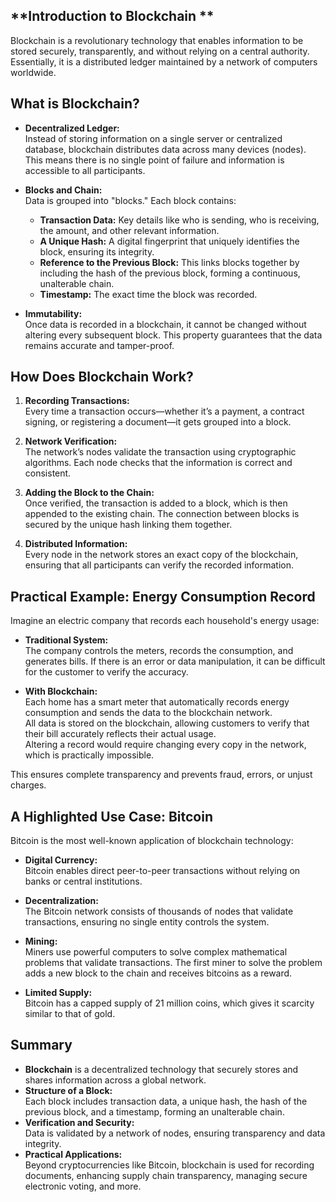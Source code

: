 ## **Introduction to Blockchain **

Blockchain is a revolutionary technology that enables information to be stored securely, transparently, and without relying on a central authority. Essentially, it is a distributed ledger maintained by a network of computers worldwide.



## **What is Blockchain?**

- **Decentralized Ledger:**  
  Instead of storing information on a single server or centralized database, blockchain distributes data across many devices (nodes). This means there is no single point of failure and information is accessible to all participants.

- **Blocks and Chain:**  
  Data is grouped into "blocks." Each block contains:
  - **Transaction Data:** Key details like who is sending, who is receiving, the amount, and other relevant information.
  - **A Unique Hash:** A digital fingerprint that uniquely identifies the block, ensuring its integrity.
  - **Reference to the Previous Block:** This links blocks together by including the hash of the previous block, forming a continuous, unalterable chain.
  - **Timestamp:** The exact time the block was recorded.

- **Immutability:**  
  Once data is recorded in a blockchain, it cannot be changed without altering every subsequent block. This property guarantees that the data remains accurate and tamper-proof.



## **How Does Blockchain Work?**

1. **Recording Transactions:**  
   Every time a transaction occurs—whether it’s a payment, a contract signing, or registering a document—it gets grouped into a block.

2. **Network Verification:**  
   The network’s nodes validate the transaction using cryptographic algorithms. Each node checks that the information is correct and consistent.

3. **Adding the Block to the Chain:**  
   Once verified, the transaction is added to a block, which is then appended to the existing chain. The connection between blocks is secured by the unique hash linking them together.

4. **Distributed Information:**  
   Every node in the network stores an exact copy of the blockchain, ensuring that all participants can verify the recorded information.



## **Practical Example: Energy Consumption Record**

Imagine an electric company that records each household's energy usage:

- **Traditional System:**  
  The company controls the meters, records the consumption, and generates bills. If there is an error or data manipulation, it can be difficult for the customer to verify the accuracy.

- **With Blockchain:**  
  Each home has a smart meter that automatically records energy consumption and sends the data to the blockchain network.  
  All data is stored on the blockchain, allowing customers to verify that their bill accurately reflects their actual usage.  
  Altering a record would require changing every copy in the network, which is practically impossible.

This ensures complete transparency and prevents fraud, errors, or unjust charges.



## **A Highlighted Use Case: Bitcoin**

Bitcoin is the most well-known application of blockchain technology:

- **Digital Currency:**  
  Bitcoin enables direct peer-to-peer transactions without relying on banks or central institutions.
  
- **Decentralization:**  
  The Bitcoin network consists of thousands of nodes that validate transactions, ensuring no single entity controls the system.
  
- **Mining:**  
  Miners use powerful computers to solve complex mathematical problems that validate transactions. The first miner to solve the problem adds a new block to the chain and receives bitcoins as a reward.
  
- **Limited Supply:**  
  Bitcoin has a capped supply of 21 million coins, which gives it scarcity similar to that of gold.



## **Summary**

- **Blockchain** is a decentralized technology that securely stores and shares information across a global network.
- **Structure of a Block:**  
  Each block includes transaction data, a unique hash, the hash of the previous block, and a timestamp, forming an unalterable chain.
- **Verification and Security:**  
  Data is validated by a network of nodes, ensuring transparency and data integrity.
- **Practical Applications:**  
  Beyond cryptocurrencies like Bitcoin, blockchain is used for recording documents, enhancing supply chain transparency, managing secure electronic voting, and more.


